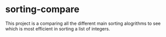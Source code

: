 # sorting-compare
This project is a comparing all the different main sorting alogrithms to see which is most efficient in sorting a list of integers.
